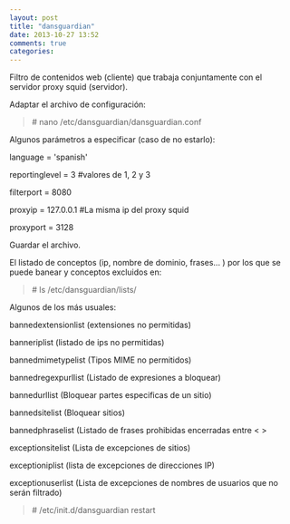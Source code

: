 ```yaml
---
layout: post
title: "dansguardian"
date: 2013-10-27 13:52
comments: true
categories: 
---
```

Filtro de contenidos web (cliente) que trabaja conjuntamente con el servidor proxy squid (servidor).

Adaptar el archivo de configuración:

>\# nano /etc/dansguardian/dansguardian.conf

Algunos parámetros a especificar (caso de no estarlo):

language = 'spanish'

reportinglevel = 3 #valores de 1, 2 y 3

filterport = 8080

proxyip = 127.0.0.1 #La misma ip del proxy squid

proxyport = 3128

Guardar el archivo.

El listado de conceptos (ip, nombre de dominio, frases... ) por los que se puede banear y conceptos excluidos en:

>\# ls /etc/dansguardian/lists/

Algunos de los más usuales:

bannedextensionlist (extensiones no permitidas) 

banneriplist (listado de ips no permitidas) 

bannedmimetypelist (Tipos MIME no permitidos) 

bannedregexpurllist  (Listado de expresiones a bloquear) 

bannedurllist (Bloquear partes especificas de un sitio) 

bannedsitelist (Bloquear sitios) 

bannedphraselist (Listado de frases prohibidas encerradas entre < > 

exceptionsitelist (Lista de excepciones de sitios) 

exceptioniplist (lista de excepciones de direcciones IP) 

exceptionuserlist (Lista de excepciones de nombres de usuarios que no serán filtrado) 

>\# /etc/init.d/dansguardian restart

